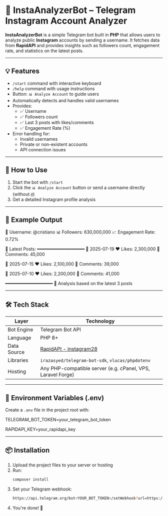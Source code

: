 # 🤖 InstaAnalyzerBot – Telegram Instagram Account Analyzer

**InstaAnalyzerBot** is a simple Telegram bot built in **PHP** that allows users to analyze public **Instagram** accounts by sending a username. It fetches data from **RapidAPI** and provides insights such as followers count, engagement rate, and statistics on the latest posts.

---

## 💡 Features

- `/start` command with interactive keyboard
- `/help` command with usage instructions
- Button: `📊 Analyze Account` to guide users
- Automatically detects and handles valid usernames
- Provides:
  - ✅ Username
  - ✅ Followers count
  - ✅ Last 3 posts with likes/comments
  - ✅ Engagement Rate (%)
- Error handling for:
  - Invalid usernames
  - Private or non-existent accounts
  - API connection issues

---

## 🚀 How to Use

1. Start the bot with `/start`
2. Click the `📊 Analyze Account` button or send a username directly (without `@`)
3. Get a detailed Instagram profile analysis

---

## 📸 Example Output

👤 Username: @cristiano
📊 Followers: 630,000,000
📈 Engagement Rate: 0.72%

📝 Latest Posts:
━━━━━━━━━━━━━━━━━━
📅 2025-07-19
❤️ Likes: 2,300,000
💬 Comments: 45,000

📅 2025-07-15
❤️ Likes: 2,100,000
💬 Comments: 39,000

📅 2025-07-10
❤️ Likes: 2,200,000
💬 Comments: 41,000

━━━━━━━━━━━━━━━━━━
📌 Analysis based on the latest 3 posts

---

## 🛠️ Tech Stack

| Layer        | Technology                          |
|--------------|-------------------------------------|
| Bot Engine   | Telegram Bot API                    |
| Language     | PHP 8+                              |
| Data Source  | [RapidAPI - instagram28](https://rapidapi.com/Glavier/api/instagram28) |
| Libraries    | `irazasyed/telegram-bot-sdk`, `vlucas/phpdotenv` |
| Hosting      | Any PHP-compatible server (e.g. cPanel, VPS, Laravel Forge) |

---

## 🔐 Environment Variables (.env)

Create a `.env` file in the project root with:

TELEGRAM_BOT_TOKEN=your_telegram_bot_token

RAPIDAPI_KEY=your_rapidapi_key

---

## 📦 Installation

1. Upload the project files to your server or hosting
2. Run:
   ```bash
   composer install
3. Set your Telegram webhook:
   ```bash
   https://api.telegram.org/bot<YOUR_BOT_TOKEN>/setWebhook?url=https://your-domain.com/
   ```
4. You're done! 🎉
